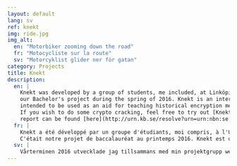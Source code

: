 ```yaml
---
layout: default
lang: sv
ref: knekt
img: ride.jpg
img_alt:
  en: "Motorbiker zooming down the road"
  fr: "Motocycliste sur la route"
  sv: "Motorcyklist glider ner för gatan"
category: Projects
title: Knekt
description:
  en: |
    Knekt was developed by a group of students, me included, at Linköping University as
    our Bachelor's project during the spring of 2016. Knekt is an interactive web application
    intended to be used as an aid for teaching historical encryption methods and their weaknesses.
    If you wish to do some crypto cracking, feel free to try out [Knekt](/knekt/). The project's
    report can be found [here](http://urn.kb.se/resolve?urn=urn:nbn:se:liu:diva-130788).
  fr: |
    Knekt a été développé par un groupe d'étudiants, moi compris, à l'Université de Linköping.
    C'était notre projet de baccalauréat au printemps 2016. Knekt est une application Web interactive. Destiné à être utilisé comme aide pour l'enseignement des méthodes historiques de cryptage et de leurs faiblesses. Si vous souhaitez faire du crypto cracking, n'hésitez pas à essayer [Knekt](/knekt/). Le rapport du projet se trouve [ici](http://urn.kb.se/resolve?urn=urn:nbn:se:liu:diva-130788).
  sv: |
    Vårterminen 2016 utvecklade jag tillsammans med min projektgrupp webbappen Knekt som en del i vårt kandidatprojekt. Knekt är en interaktiv webbapp som är tänk att användas för utlärning av historiskt viktiga metoder för kryptering. Om du vill prova knäcka lite krypterade meddelanden är du varmt välkommen att testa [Knekt](/knekt/). Rapporten för projektet finner du [här](http://urn.kb.se/resolve?urn=urn:nbn:se:liu:diva-130788).
---
```

